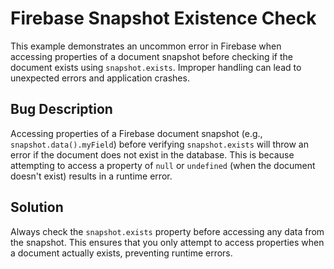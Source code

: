 # Firebase Snapshot Existence Check
This example demonstrates an uncommon error in Firebase when accessing properties of a document snapshot before checking if the document exists using `snapshot.exists`.  Improper handling can lead to unexpected errors and application crashes.

## Bug Description
Accessing properties of a Firebase document snapshot (e.g., `snapshot.data().myField`) before verifying `snapshot.exists` will throw an error if the document does not exist in the database. This is because attempting to access a property of `null` or `undefined` (when the document doesn't exist) results in a runtime error.

## Solution
Always check the `snapshot.exists` property before accessing any data from the snapshot.  This ensures that you only attempt to access properties when a document actually exists, preventing runtime errors.
